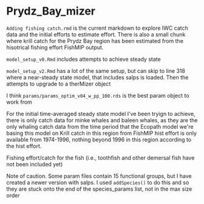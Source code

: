 # Prydz_Bay_mizer

`Adding fishing catch.rmd` is the current markdown to explore IWC catch data and the initial efforts to estimate effort.
There is also a small chunk where krill catch for the Prydz Bay region has been estimated from the hisotrical fishing effort FishMIP output.

`model_setup_v0.Rmd` includes attempts to achieve steady state

`model_setup_v2.Rmd` has a lot of the same setup, but can skip to line 318 where a near-steady state model, that includes salps is loaded.
Then the attempts to upgrade to a therMizer object

I think `params/params_optim_v04_w_pp_100.rds` is the best param object to work from

For the initial time-averaged steady state model I've been tryign to achieve, there is only catch data for minke whales and baleen whales, as they are the only whaling catch data from the time period that the Ecopath model we're basing this model on
Krill catch in this region from FishMIP hist effort is only available from 1974-1996, nothing beyond 1996 in this region according to the hist effort.

Fishing effort/catch for the fish (i.e., toothfish and other demersal fish have not been included yet)

Note of caution.
Some param files contain 15 functional groups, but I have created a newer version with salps. I used `addSpecies()` to do this and so they are stuck onto the end of the species_params list, not in the max size order
